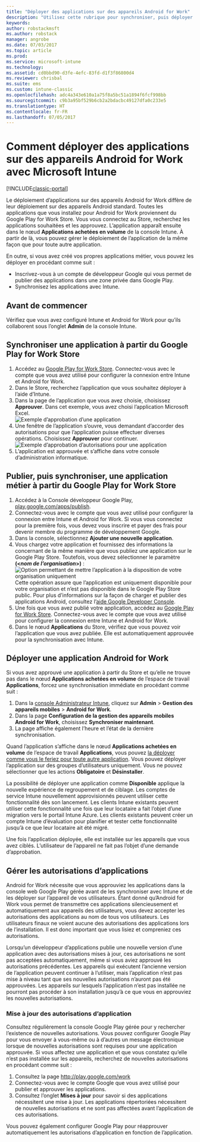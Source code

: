 ```yaml
---
title: "Déployer des applications sur des appareils Android for Work"
description: "Utilisez cette rubrique pour synchroniser, puis déployer des applications sur des appareils Android for Work à partir du Google Play for Work Store."
keywords: 
author: robstackmsft
ms.author: robstack
manager: angrobe
ms.date: 07/03/2017
ms.topic: article
ms.prod: 
ms.service: microsoft-intune
ms.technology: 
ms.assetid: cd0bbd90-d3fe-4efc-83fd-d1f3f86800d4
ms.reviewer: chrisbal
ms.suite: ems
ms.custom: intune-classic
ms.openlocfilehash: adc4a343e610a1a75f8a5bc51a1894f6fcf998bb
ms.sourcegitcommit: c9b3a95bf529b6cb2a2bdacbc49127dfa0c233e5
ms.translationtype: HT
ms.contentlocale: fr-FR
ms.lasthandoff: 07/05/2017
---
```

# <a name="how-to-deploy-apps-to-android-for-work-devices-with-intune"></a>Comment déployer des applications sur des appareils Android for Work avec Microsoft Intune

[!INCLUDE[classic-portal](../includes/classic-portal.md)]

Le déploiement d’applications sur des appareils Android for Work diffère de leur déploiement sur des appareils Android standard. Toutes les applications que vous installez pour Android for Work proviennent du Google Play for Work Store. Vous vous connectez au Store, recherchez les applications souhaitées et les approuvez.
L’application apparaît ensuite dans le nœud **Applications achetées en volume** de la console Intune. À partir de là, vous pouvez gérer le déploiement de l’application de la même façon que pour toute autre application.

En outre, si vous avez créé vos propres applications métier, vous pouvez les déployer en procédant comme suit :
- Inscrivez-vous à un compte de développeur Google qui vous permet de publier des applications dans une zone privée dans Google Play.
- Synchronisez les applications avec Intune.

## <a name="before-you-start"></a>Avant de commencer

Vérifiez que vous avez configuré Intune et Android for Work pour qu’ils collaborent sous l’onglet **Admin** de la console Intune.

## <a name="synchronize-an-app-from-the-google-play-for-work-store"></a>Synchroniser une application à partir du Google Play for Work Store


1. Accédez au [Google Play for Work Store](https://play.google.com/work). Connectez-vous avec le compte que vous avez utilisé pour configurer la connexion entre Intune et Android for Work.
2. Dans le Store, recherchez l’application que vous souhaitez déployer à l’aide d’Intune.
3. Dans la page de l’application que vous avez choisie, choisissez **Approuver**. Dans cet exemple, vous avez choisi l’application Microsoft Excel.<br>
  ![Exemple d’approbation d’une application](media/approve.png)
4. Une fenêtre de l’application s’ouvre, vous demandant d’accorder des autorisations pour que l’application puisse effectuer diverses opérations. Choisissez **Approuver** pour continuer.<br>
  ![Exemple d’approbation d’autorisations pour une application](media/approve-app-permissions.png)
5. L’application est approuvée et s’affiche dans votre console d’administration informatique.

## <a name="publish-then-synchronize-a-line-of-business-app-from-the-google-play-for-work-store"></a>Publier, puis synchroniser, une application métier à partir du Google Play for Work Store

1. Accédez à la Console développeur Google Play, [play.google.com/apps/publish](https://play.google.com/apps/publish).
2. Connectez-vous avec le compte que vous avez utilisé pour configurer la connexion entre Intune et Android for Work. Si vous vous connectez pour la première fois, vous devez vous inscrire et payer des frais pour devenir membre du programme de développement Google.
3. Dans la console, sélectionnez **Ajouter une nouvelle application**.
4. Vous chargez votre application et fournissez des informations la concernant de la même manière que vous publiez une application sur le Google Play Store. Toutefois, vous devez sélectionner le paramètre **(<*nom de l’organisation*>)** :<br>
  ![Option permettant de mettre l’application à la disposition de votre organisation uniquement](media/restrict.png)<br>
Cette opération assure que l’application est uniquement disponible pour votre organisation et n’est pas disponible dans le Google Play Store public.
Pour plus d’informations sur la façon de charger et publier des applications Android, consultez l’[aide Google Developer Console](https://support.google.com/googleplay/android-developer/answer/113469).
5. Une fois que vous avez publié votre application, accédez au [Google Play for Work Store](https://play.google.com/work). Connectez-vous avec le compte que vous avez utilisé pour configurer la connexion entre Intune et Android for Work.
6. Dans le nœud **Applications** du Store, vérifiez que vous pouvez voir l’application que vous avez publiée. Elle est automatiquement approuvée pour la synchronisation avec Intune.

## <a name="deploy-an-android-for-work-app"></a>Déployer une application Android for Work

Si vous avez approuvé une application à partir du Store et qu’elle ne trouve pas dans le nœud **Applications achetées en volume** de l’espace de travail **Applications**, forcez une synchronisation immédiate en procédant comme suit :

1. Dans la [console Administrateur Intune](https://manage.microsoft.com), cliquez sur **Admin** > **Gestion des appareils mobiles** > **Android for Work**.
2. Dans la page **Configuration de la gestion des appareils mobiles Android for Work**, choisissez **Synchroniser maintenant**.
3. La page affiche également l’heure et l’état de la dernière synchronisation.

Quand l’application s’affiche dans le nœud **Applications achetées en volume** de l’espace de travail **Applications**, vous pouvez [la déployer comme vous le feriez pour toute autre application](deploy-apps-in-microsoft-intune.md). Vous pouvez déployer l’application sur des groupes d’utilisateurs uniquement. Vous ne pouvez sélectionner que les actions **Obligatoire** et **Désinstaller**.

La possibilité de déployer une application comme **Disponible** applique la nouvelle expérience de regroupement et de ciblage. Les comptes de service Intune nouvellement approvisionnés peuvent utiliser cette fonctionnalité dès son lancement. Les clients Intune existants peuvent utiliser cette fonctionnalité une fois que leur locataire a fait l’objet d’une migration vers le portail Intune Azure. Les clients existants peuvent créer un compte Intune d’évaluation pour planifier et tester cette fonctionnalité jusqu’à ce que leur locataire ait été migré.

Une fois l’application déployée, elle est installée sur les appareils que vous avez ciblés. L’utilisateur de l’appareil ne fait pas l’objet d’une demande d’approbation.

## <a name="manage-app-permissions"></a>Gérer les autorisations d’applications
Android for Work nécessite que vous approuviez les applications dans la console web Google Play gérée avant de les synchroniser avec Intune et de les déployer sur l’appareil de vos utilisateurs.  Étant donné qu’Android for Work vous permet de transmettre ces applications silencieusement et automatiquement aux appareils des utilisateurs, vous devez accepter les autorisations des applications au nom de tous vos utilisateurs.  Les utilisateurs finaux ne voient aucune des autorisations des applications lors de l’installation. Il est donc important que vous lisiez et compreniez ces autorisations.

Lorsqu’un développeur d’applications publie une nouvelle version d’une application avec des autorisations mises à jour, ces autorisations ne sont pas acceptées automatiquement, même si vous aviez approuvé les autorisations précédentes. Les appareils qui exécutent l’ancienne version de l’application peuvent continuer à l’utiliser, mais l’application n’est pas mise à niveau tant que ses nouvelles autorisations n’auront pas été approuvées. Les appareils sur lesquels l’application n’est pas installée ne pourront pas procéder à son installation jusqu’à ce que vous en approuviez les nouvelles autorisations.

### <a name="how-to-update-app-permissions"></a>Mise à jour des autorisations d’application

Consultez régulièrement la console Google Play gérée pour y rechercher l’existence de nouvelles autorisations. Vous pouvez configurer Google Play pour vous envoyer à vous-même ou à d’autres un message électronique lorsque de nouvelles autorisations sont requises pour une application approuvée. Si vous affectez une application et que vous constatez qu’elle n’est pas installée sur les appareils, recherchez de nouvelles autorisations en procédant comme suit :

1. Consultez la page http://play.google.com/work
2. Connectez-vous avec le compte Google que vous avez utilisé pour publier et approuver les applications.
3. Consultez l’onglet **Mises à jour** pour savoir si des applications nécessitent une mise à jour.  Les applications répertoriées nécessitent de nouvelles autorisations et ne sont pas affectées avant l’application de ces autorisations.  

Vous pouvez également configurer Google Play pour réapprouver automatiquement les autorisations d’application en fonction de l’application. 
